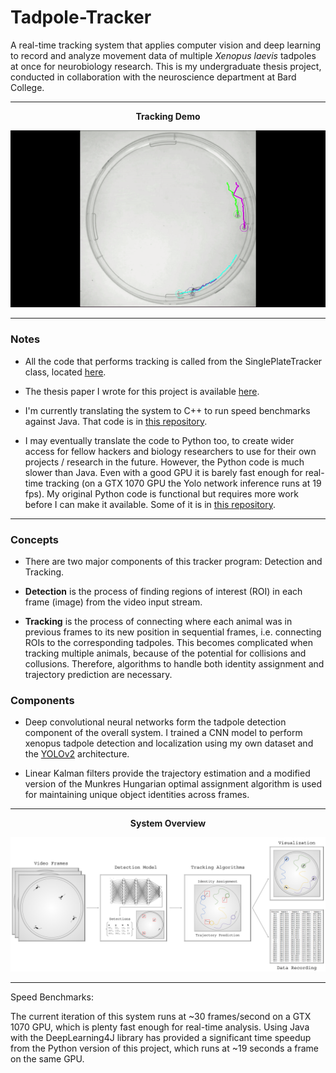 # Tadpole-Tracker
A real-time tracking system that applies computer vision and deep learning to record and analyze movement data of multiple *Xenopus laevis* tadpoles at once for neurobiology research. This is my undergraduate thesis project, conducted in collaboration with the neuroscience department at Bard College.

-----

<p align="center">
<b>Tracking Demo</b>
<p>
  
![Uh oh, it appears the gif  didn't load. Please look at /samples/tracking_demo.gif in this repositiory.](/sample/tracking_demo.gif?raw=true "Tracking Demo")




-----
### Notes


- All the code that performs tracking is called from the SinglePlateTracker class, located [here](src/main/java/sproj/tracking/).

- The thesis paper I wrote for this project is available [here](/paper/senior_thesis.pdf).

- I'm currently translating the system to C++ to run speed benchmarks against Java. That code is in [this repository](https://github.com/alexander-hamme/Tadpole-Tracker-Cpp).

- I may eventually translate the code to Python too, to create wider access for fellow hackers and biology researchers to use for their own projects / research in the future. However, the Python code is much slower than Java. Even with a good GPU it is barely fast enough for real-time tracking (on a GTX 1070 GPU the Yolo network inference runs at 19 fps). My original Python code is functional but requires more work before I can make it available. Some of it is in [this repository](https://github.com/alexander-hamme/Tadpole-Tracker-Python).

-----

### Concepts

- There are two major components of this tracker program: Detection and Tracking.

- **Detection** is the process of finding regions of interest (ROI) in each frame (image) from the video input stream.

- **Tracking** is the process of connecting where each animal was in previous frames to its new position in sequential frames, i.e. connecting ROIs to the corresponding tadpoles. This becomes complicated when tracking multiple animals, because of the potential for collisions and collusions. Therefore, algorithms to handle both identity assignment and trajectory prediction are necessary.

### Components

- Deep convolutional neural networks form the tadpole detection component of the overall system. I trained a CNN model to perform xenopus tadpole detection and localization using my own dataset and the [YOLOv2](https://pjreddie.com/darknet/yolov2/) architecture.

- Linear Kalman filters provide the trajectory estimation and a modified version of the Munkres Hungarian optimal assignment algorithm is used for maintaining unique object identities across frames.

-----

<p align="center">
<b>System Overview</b>
<p>
  
![Uh oh, it appears the image  didn't load. Please look at /samples/system_diagram.png in this repositiory.](/sample/system_diagram.png?raw=true "System Diagram")


-----

Speed Benchmarks:

The current iteration of this system runs at ~30 frames/second on a GTX 1070 GPU, which is plenty fast enough for real-time analysis. Using Java with the DeepLearning4J library has provided a significant time speedup from the Python version of this project, which runs at ~19 seconds a frame on the same GPU.
